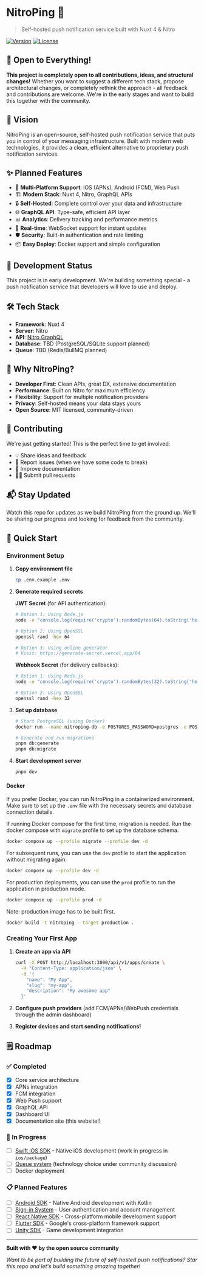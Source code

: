 # NitroPing 🚀

> Self-hosted push notification service built with Nuxt 4 & Nitro

[![Version](https://img.shields.io/npm/v/nitroping.svg)](https://npmjs.org/package/nitroping)
[![License](https://img.shields.io/npm/l/nitroping.svg)](https://github.com/productdevbook/nitroping/blob/main/LICENSE)

## 🤗 Open to Everything!

**This project is completely open to all contributions, ideas, and structural changes!** Whether you want to suggest a different tech stack, propose architectural changes, or completely rethink the approach - all feedback and contributions are welcome. We're in the early stages and want to build this together with the community.

## 🎯 Vision

NitroPing is an open-source, self-hosted push notification service that puts you in control of your messaging infrastructure. Built with modern web technologies, it provides a clean, efficient alternative to proprietary push notification services.

## ✨ Planned Features

- 📱 **Multi-Platform Support**: iOS (APNs), Android (FCM), Web Push
- 🏗️ **Modern Stack**: Nuxt 4, Nitro, GraphQL APIs
- 🔒 **Self-Hosted**: Complete control over your data and infrastructure  
- 🌐 **GraphQL API**: Type-safe, efficient API layer
- 📊 **Analytics**: Delivery tracking and performance metrics
- 🔄 **Real-time**: WebSocket support for instant updates
- 🛡️ **Security**: Built-in authentication and rate limiting
- 📦 **Easy Deploy**: Docker support and simple configuration

## 🚧 Development Status

This project is in early development. We're building something special - a push notification service that developers will love to use and deploy.

## 🛠️ Tech Stack

- **Framework**: Nuxt 4
- **Server**: Nitro
- **API**: [Nitro GraphQL](https://github.com/productdevbook/nitro-graphql)
- **Database**: TBD (PostgreSQL/SQLite support planned)
- **Queue**: TBD (Redis/BullMQ planned)

## 🎨 Why NitroPing?

- **Developer First**: Clean APIs, great DX, extensive documentation
- **Performance**: Built on Nitro for maximum efficiency
- **Flexibility**: Support for multiple notification providers
- **Privacy**: Self-hosted means your data stays yours
- **Open Source**: MIT licensed, community-driven

## 🤝 Contributing

We're just getting started! This is the perfect time to get involved:

- 💡 Share ideas and feedback
- 🐛 Report issues (when we have some code to break)
- 📝 Improve documentation
- 🧑‍💻 Submit pull requests

## 📬 Stay Updated

Watch this repo for updates as we build NitroPing from the ground up. We'll be sharing our progress and looking for feedback from the community.

## 🚀 Quick Start

### Environment Setup

1. **Copy environment file**
   ```bash
   cp .env.example .env
   ```

2. **Generate required secrets**
   
   **JWT Secret** (for API authentication):
   ```bash
   # Option 1: Using Node.js
   node -e "console.log(require('crypto').randomBytes(64).toString('hex'))"
   
   # Option 2: Using OpenSSL
   openssl rand -hex 64
   
   # Option 3: Using online generator
   # Visit: https://generate-secret.vercel.app/64
   ```

   **Webhook Secret** (for delivery callbacks):
   ```bash
   # Option 1: Using Node.js
   node -e "console.log(require('crypto').randomBytes(32).toString('hex'))"
   
   # Option 2: Using OpenSSL
   openssl rand -hex 32
   ```

3. **Set up database**
   ```bash
   # Start PostgreSQL (using Docker)
   docker run --name nitroping-db -e POSTGRES_PASSWORD=postgres -e POSTGRES_DB=nitroping -p 5432:5432 -d postgres:15
   
   # Generate and run migrations
   pnpm db:generate
   pnpm db:migrate
   ```

4. **Start development server**
   ```bash
   pnpm dev
   ```
   
#### Docker
If you prefer Docker, you can run NitroPing in a containerized environment. Make sure to set up the `.env` file with the necessary secrets and database connection details.

If running Docker compose for the first time, migration is needed. Run the docker compose with `migrate` profile to set up the database schema. 

```bash
docker compose up --profile migrate --profile dev -d 
```
For subsequent runs, you can use the `dev` profile to start the application without migrating again.

```bash
docker compose up --profile dev -d
```
For production deployments, you can use the `prod` profile to run the application in production mode.

```bash
docker compose up --profile prod -d
```

Note: production image has to be built first.

```bash
docker build -t nitroping --target production .
```


### Creating Your First App

1. **Create an app via API**
   ```bash
   curl -X POST http://localhost:3000/api/v1/apps/create \
     -H "Content-Type: application/json" \
     -d '{
       "name": "My App",
       "slug": "my-app",
       "description": "My awesome app"
     }'
   ```

2. **Configure push providers** (add FCM/APNs/WebPush credentials through the admin dashboard)

3. **Register devices and start sending notifications!**

## 🗒️ Roadmap

### ✅ Completed
- [x] Core service architecture
- [x] APNs integration
- [x] FCM integration  
- [x] Web Push support
- [x] GraphQL API
- [x] Dashboard UI
- [x] Documentation site (this website!)

### 🚧 In Progress
- [ ] [Swift iOS SDK](https://github.com/productdevbook/nitroping/issues/14) - Native iOS development (work in progress in `ios/package`)
- [ ] [Queue system](https://github.com/productdevbook/nitroping/issues/13) (technology choice under community discussion)
- [ ] Docker deployment

### 📋 Planned Features
- [ ] [Android SDK](https://github.com/productdevbook/nitroping/issues/15) - Native Android development with Kotlin
- [ ] [Sign-in System](https://github.com/productdevbook/nitroping/issues/9) - User authentication and account management
- [ ] [React Native SDK](https://github.com/productdevbook/nitroping/issues/10) - Cross-platform mobile development support
- [ ] [Flutter SDK](https://github.com/productdevbook/nitroping/issues/11) - Google's cross-platform framework support
- [ ] [Unity SDK](https://github.com/productdevbook/nitroping/issues/12) - Game development integration

---

**Built with ❤️ by the open source community**

*Want to be part of building the future of self-hosted push notifications? Star this repo and let's build something amazing together!*